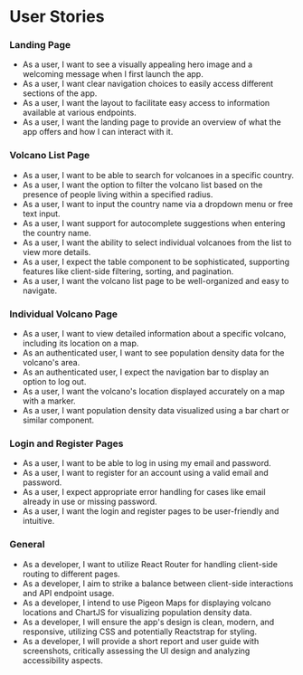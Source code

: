 # User Stories
### Landing Page

- As a user, I want to see a visually appealing hero image and a welcoming message when I first launch the app.
- As a user, I want clear navigation choices to easily access different sections of the app.
- As a user, I want the layout to facilitate easy access to information available at various endpoints.
- As a user, I want the landing page to provide an overview of what the app offers and how I can interact with it.

### Volcano List Page

- As a user, I want to be able to search for volcanoes in a specific country.
- As a user, I want the option to filter the volcano list based on the presence of people living within a specified radius.
- As a user, I want to input the country name via a dropdown menu or free text input.
- As a user, I want support for autocomplete suggestions when entering the country name.
- As a user, I want the ability to select individual volcanoes from the list to view more details.
- As a user, I expect the table component to be sophisticated, supporting features like client-side filtering, sorting, and pagination.
- As a user, I want the volcano list page to be well-organized and easy to navigate.

### Individual Volcano Page

- As a user, I want to view detailed information about a specific volcano, including its location on a map.
- As an authenticated user, I want to see population density data for the volcano's area.
- As an authenticated user, I expect the navigation bar to display an option to log out.
- As a user, I want the volcano's location displayed accurately on a map with a marker.
- As a user, I want population density data visualized using a bar chart or similar component.

### Login and Register Pages

- As a user, I want to be able to log in using my email and password.
- As a user, I want to register for an account using a valid email and password.
- As a user, I expect appropriate error handling for cases like email already in use or missing password.
- As a user, I want the login and register pages to be user-friendly and intuitive.

### General

- As a developer, I want to utilize React Router for handling client-side routing to different pages.
- As a developer, I aim to strike a balance between client-side interactions and API endpoint usage.
- As a developer, I intend to use Pigeon Maps for displaying volcano locations and ChartJS for visualizing population density data.
- As a developer, I will ensure the app's design is clean, modern, and responsive, utilizing CSS and potentially Reactstrap for styling.
- As a developer, I will provide a short report and user guide with screenshots, critically assessing the UI design and analyzing accessibility aspects.